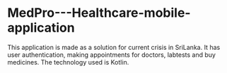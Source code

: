 # MedPro---Healthcare-mobile-application

This application is made as a solution for current crisis in SriLanka. It has user authentication, making appointments for doctors, labtests and buy medicines. The technology used is Kotlin.
